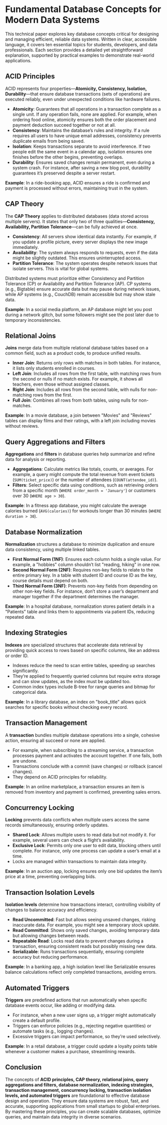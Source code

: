 # Fundamental Database Concepts for Modern Data Systems

This technical paper explores key database concepts critical for designing and managing efficient, reliable data systems. Written in clear, accessible language, it covers ten essential topics for students, developers, and data professionals. Each section provides a detailed yet straightforward explanation, supported by practical examples to demonstrate real-world applications.

## ACID Principles

ACID represents four properties—**Atomicity, Consistency, Isolation, Durability**—that ensure database transactions (sets of operations) are executed reliably, even under unexpected conditions like hardware failures.

- **Atomicity**: Guarantees that all operations in a transaction complete as a single unit. If any operation fails, none are applied. For example, when ordering food online, atomicity ensures both the order placement and payment deduction succeed together or not at all.
- **Consistency**: Maintains the database’s rules and integrity. If a rule requires all users to have unique email addresses, consistency prevents duplicate emails from being saved.
- **Isolation**: Keeps transactions separate to avoid interference. If two people edit the same event in a calendar app, isolation ensures one finishes before the other begins, preventing overlaps.
- **Durability**: Ensures saved changes remain permanent, even during a system crash. For instance, after saving a new blog post, durability guarantees it’s preserved despite a server restart.

**Example**: In a ride-booking app, ACID ensures a ride is confirmed and payment is processed without errors, maintaining trust in the system.

## CAP Theory

The **CAP Theory** applies to distributed databases (data stored across multiple servers). It states that only two of three qualities—**Consistency, Availability, Partition Tolerance**—can be fully achieved at once.

- **Consistency**: All servers show identical data instantly. For example, if you update a profile picture, every server displays the new image immediately.
- **Availability**: The system always responds to requests, even if the data might be slightly outdated. This ensures uninterrupted access.
- **Partition Tolerance**: The system operates despite network issues that isolate servers. This is vital for global systems.

Distributed systems must prioritize either Consistency and Partition Tolerance (CP) or Availability and Partition Tolerance (AP). CP systems (e.g., Bigtable) ensure accurate data but may pause during network issues, while AP systems (e.g., CouchDB) remain accessible but may show stale data.

**Example**: In a social media platform, an AP database might let you post during a network glitch, but some followers might see the post later due to temporary inconsistencies.

## Relational Joins

**Joins** merge data from multiple relational database tables based on a common field, such as a product code, to produce unified results.

- **Inner Join**: Returns only rows with matches in both tables. For instance, it lists only students enrolled in courses.
- **Left Join**: Includes all rows from the first table, with matching rows from the second or nulls if no match exists. For example, it shows all teachers, even those without assigned classes.
- **Right Join**: Includes all rows from the second table, with nulls for non-matching rows from the first.
- **Full Join**: Combines all rows from both tables, using nulls for non-matches.

**Example**: In a movie database, a join between "Movies" and "Reviews" tables can display films and their ratings, with a left join including movies without reviews.

## Query Aggregations and Filters

**Aggregations** and **filters** in database queries help summarize and refine data for analysis or reporting.

- **Aggregations**: Calculate metrics like totals, counts, or averages. For example, a query might compute the total revenue from event tickets (`SUM(ticket_price)`) or the number of attendees (`COUNT(attendee_id)`).
- **Filters**: Select specific data using conditions, such as retrieving orders from a specific month (`WHERE order_month = 'January'`) or customers over 30 (`WHERE age > 30`).

**Example**: In a fitness app database, you might calculate the average calories burned (`AVG(calories)`) for workouts longer than 30 minutes (`WHERE duration > 30`).

## Database Normalization

**Normalization** structures a database to minimize duplication and ensure data consistency, using multiple linked tables.

- **First Normal Form (1NF)**: Ensures each column holds a single value. For example, a "hobbies" column shouldn’t list "reading, hiking" in one row.
- **Second Normal Form (2NF)**: Requires non-key fields to relate to the entire primary key. In a table with student ID and course ID as the key, course details must depend on both.
- **Third Normal Form (3NF)**: Prevents non-key fields from depending on other non-key fields. For instance, don’t store a user’s department and manager together if the department determines the manager.

**Example**: In a hospital database, normalization stores patient details in a "Patients" table and links them to appointments via patient IDs, reducing repeated data.

## Indexing Strategies

**Indexes** are specialized structures that accelerate data retrieval by providing quick access to rows based on specific columns, like an address or order ID.

- Indexes reduce the need to scan entire tables, speeding up searches significantly.
- They’re applied to frequently queried columns but require extra storage and can slow updates, as the index must be updated too.
- Common index types include B-tree for range queries and bitmap for categorical data.

**Example**: In a library database, an index on "book_title" allows quick searches for specific books without checking every record.

## Transaction Management

A **transaction** bundles multiple database operations into a single, cohesive action, ensuring all succeed or none are applied.

- For example, when subscribing to a streaming service, a transaction processes payment and activates the account together. If one fails, both are undone.
- Transactions conclude with a commit (save changes) or rollback (cancel changes).
- They depend on ACID principles for reliability.

**Example**: In an online marketplace, a transaction ensures an item is removed from inventory and payment is confirmed, preventing sales errors.

## Concurrency Locking

**Locking** prevents data conflicts when multiple users access the same records simultaneously, ensuring orderly updates.

- **Shared Lock**: Allows multiple users to read data but not modify it. For example, several users can check a flight’s availability.
- **Exclusive Lock**: Permits only one user to edit data, blocking others until complete. For instance, only one process can update a user’s email at a time.
- Locks are managed within transactions to maintain data integrity.

**Example**: In an auction app, locking ensures only one bid updates the item’s price at a time, preventing overlapping bids.

## Transaction Isolation Levels

**Isolation levels** determine how transactions interact, controlling visibility of changes to balance accuracy and efficiency.

- **Read Uncommitted**: Fast but allows seeing unsaved changes, risking inaccurate data. For example, you might see a temporary stock update.
- **Read Committed**: Shows only saved changes, avoiding temporary data but allowing changes between reads.
- **Repeatable Read**: Locks read data to prevent changes during a transaction, ensuring consistent reads but possibly missing new data.
- **Serializable**: Runs transactions sequentially, ensuring complete accuracy but reducing performance.

**Example**: In a banking app, a high isolation level like Serializable ensures balance calculations reflect only completed transactions, avoiding errors.

## Automated Triggers

**Triggers** are predefined actions that run automatically when specific database events occur, like adding or modifying data.

- For instance, when a new user signs up, a trigger might automatically create a default profile.
- Triggers can enforce policies (e.g., rejecting negative quantities) or automate tasks (e.g., logging changes).
- Excessive triggers can impact performance, so they’re used selectively.

**Example**: In a retail database, a trigger could update a loyalty points table whenever a customer makes a purchase, streamlining rewards.

## Conclusion

The concepts of **ACID principles, CAP theory, relational joins, query aggregations and filters, database normalization, indexing strategies, transaction management, concurrency locking, transaction isolation levels, and automated triggers** are foundational to effective database design and operation. They ensure data systems are robust, fast, and accurate, supporting applications from small startups to global enterprises. By mastering these principles, you can create scalable databases, optimize queries, and maintain data integrity in diverse scenarios.